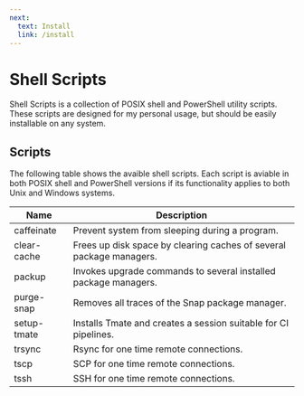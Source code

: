 ```yaml
---
next:
  text: Install
  link: /install
---
```


# Shell Scripts

Shell Scripts is a collection of POSIX shell and PowerShell utility scripts.
These scripts are designed for my personal usage, but should be easily
installable on any system.

## Scripts

The following table shows the avaible shell scripts. Each script is aviable in
both POSIX shell and PowerShell versions if its functionality applies to both
Unix and Windows systems.

| Name        | Description                                                         |
| ----------- | ------------------------------------------------------------------- |
| caffeinate  | Prevent system from sleeping during a program.                      |
| clear-cache | Frees up disk space by clearing caches of several package managers. |
| packup      | Invokes upgrade commands to several installed package managers.     |
| purge-snap  | Removes all traces of the Snap package manager.                     |
| setup-tmate | Installs Tmate and creates a session suitable for CI pipelines.     |
| trsync      | Rsync for one time remote connections.                              |
| tscp        | SCP for one time remote connections.                                |
| tssh        | SSH for one time remote connections.                                |
